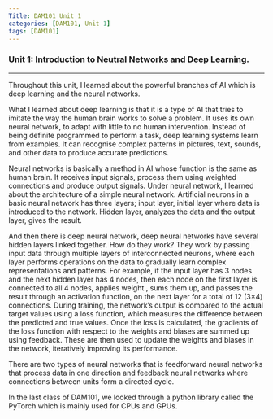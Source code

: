 ```yaml
---
Title: DAM101 Unit 1
categories: [DAM101, Unit 1]
tags: [DAM101]
---
```


### Unit 1: Introduction to Neutral Networks and Deep Learning.
---

Throughout this unit, I learned about the powerful branches of AI which is deep learning and the neural networks. 

What I learned about deep learning is that it is a type of AI that tries to imitate the way the human brain works to solve a problem. It uses its own neural network, to adapt with little to no human intervention. Instead of being definite programmed to perform a task, deep learning systems learn from examples. It can recognise complex patterns in pictures, text, sounds, and other data to produce accurate predictions.

Neural networks is basically a method in AI whose function is the same as human brain. It receives input signals, process them using weighted connections and produce output signals. Under neural network, I learned about the architecture of a simple neural network. Artificial neurons in a basic neural network has three layers; input layer, initial layer where data is introduced to the network. Hidden layer, analyzes the data and the output layer, gives the result. 

And then there is deep neural network, deep neural networks have several hidden layers linked together. How do they work? They work by passing input data through multiple layers of interconnected neurons, where each layer performs operations on the data to gradually learn complex representations and patterns. For example, if the input layer has 3 nodes and the next  hidden layer has 4 nodes, then each node on the first layer is connected to all 4 nodes, applies weight , sums them up, and passes the result through an activation function, on the next layer for a total of 12 (3×4) connections. During training, the network’s output is compared to the actual target values using a loss function, which measures the difference between the predicted and true values. Once the loss is calculated, the gradients of the loss function with respect to the weights and biases are summed up using feedback. These are then used to update the weights and biases in the network, iteratively improving its performance. 

There are two types of neural networks that is feedforward neural networks that process data in one direction and feedback neural networks where connections between units form a directed cycle.
 
In the last class of DAM101, we looked through a python library called the PyTorch which is mainly used for CPUs and GPUs.




 
